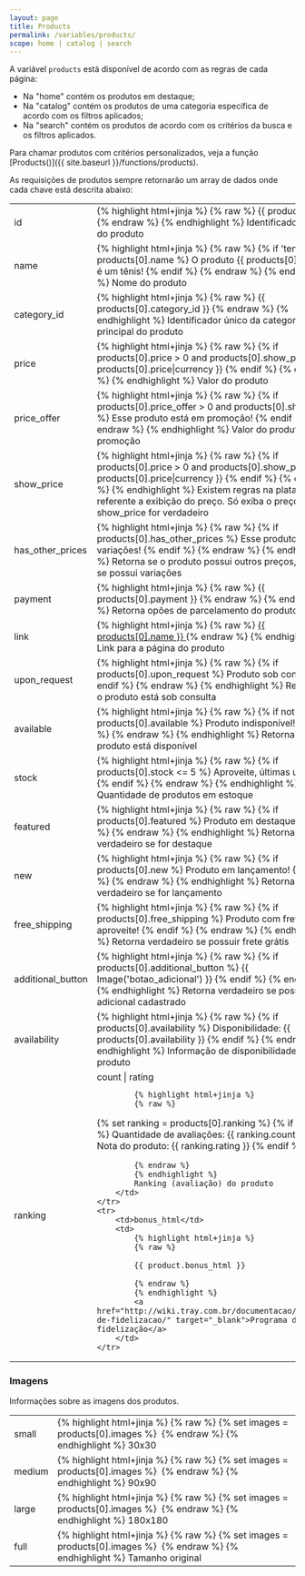 ```yaml
---
layout: page
title: Products
permalink: /variables/products/
scope: home | catalog | search
---
```


A variável `products` está disponível de acordo com as regras de cada página:

* Na "home" contém os produtos em destaque;
* Na "catalog" contém os produtos de uma categoria específica de acordo com os filtros aplicados;
* Na "search" contém os produtos de acordo com os critérios da busca e os filtros aplicados.

Para chamar produtos com critérios personalizados, veja a função [Products()]({{ site.baseurl }}/functions/products).

As requisições de produtos sempre retornarão um array de dados onde cada chave está descrita abaixo:

<table>
    <tr>
        <td>id</td>
        <td>
            {% highlight html+jinja %}
            {% raw %}
            {{ products[0].id }}
            {% endraw %}
            {% endhighlight %}
            Identificador único do produto
        </td>
    </tr>
    <tr>
        <td>name</td>
        <td>
            {% highlight html+jinja %}
            {% raw %}
{% if 'tenis' in products[0].name %}
    O produto {{ products[0].name }} é um tênis!
{% endif %}
            {% endraw %}
            {% endhighlight %}
            Nome do produto
        </td>
    </tr>
    <tr>
        <td>category_id</td>
        <td>
            {% highlight html+jinja %}
            {% raw %}
            {{ products[0].category_id }}
            {% endraw %}
            {% endhighlight %}
            Identificador único da categoria principal do produto
        </td>
    </tr>
    <tr>
        <td>price</td>
        <td>
            {% highlight html+jinja %}
            {% raw %}
{% if products[0].price > 0 and products[0].show_price %}
    {{ products[0].price|currency }}
{% endif %}
            {% endraw %}
            {% endhighlight %}
            Valor do produto
        </td>
    </tr>
    <tr>
        <td>price_offer</td>
        <td>
            {% highlight html+jinja %}
            {% raw %}
{% if products[0].price_offer > 0 and products[0].show_price %}
    Esse produto está em promoção!
{% endif %}
            {% endraw %}
            {% endhighlight %}
            Valor do produto em promoção
        </td>
    </tr>
    <tr>
        <td>show_price</td>
        <td>
            {% highlight html+jinja %}
            {% raw %}
{% if products[0].price > 0 and products[0].show_price %}
    {{ products[0].price|currency }}
{% endif %}
            {% endraw %}
            {% endhighlight %}
            Existem regras na plataforma referente a exibição do preço. Só exiba o preço se o show_price for verdadeiro
        </td>
    </tr>
    <tr>
        <td>has_other_prices</td>
        <td>
            {% highlight html+jinja %}
            {% raw %}
{% if products[0].has_other_prices %}
    Esse produto tem variações!
{% endif %}
            {% endraw %}
            {% endhighlight %}
            Retorna se o produto possui outros preços, ou seja, se possui variações
        </td>
    </tr>
    <tr>
        <td>payment</td>
        <td>
            {% highlight html+jinja %}
            {% raw %}
{{ products[0].payment }}
            {% endraw %}
            {% endhighlight %}
            Retorna opões de parcelamento do produto
        </td>
    </tr>
    <tr>
        <td>link</td>
        <td>
            {% highlight html+jinja %}
            {% raw %}
<a href="{{ products[0].link }}"> 
    {{ products[0].name }} 
</a>
            {% endraw %}
            {% endhighlight %}
            Link para a página do produto
        </td>
    </tr>
    <tr>
        <td>upon_request</td>
        <td>
            {% highlight html+jinja %}
            {% raw %}
{% if products[0].upon_request %}
    Produto sob consulta!
{% endif %}
            {% endraw %}
            {% endhighlight %}
            Retorna se o produto está sob consulta
        </td>
    </tr>
    <tr>
        <td>available</td>
        <td>
            {% highlight html+jinja %}
            {% raw %}
{% if not products[0].available %}
    Produto indisponível!
{% endif %}
            {% endraw %}
            {% endhighlight %}
            Retorna se o produto está disponível
        </td>
    </tr>
    <tr>
        <td>stock</td>
        <td>
            {% highlight html+jinja %}
            {% raw %}
{% if products[0].stock <= 5 %}
    Aproveite, últimas unidades!
{% endif %}
            {% endraw %}
            {% endhighlight %}
            Quantidade de produtos em estoque
        </td>
    </tr>
    <tr>
        <td>featured</td>
        <td>
            {% highlight html+jinja %}
            {% raw %}
{% if products[0].featured %}
    Produto em destaque!
{% endif %}
            {% endraw %}
            {% endhighlight %}
            Retorna verdadeiro se for destaque
        </td>
    </tr>
    <tr>
        <td>new</td>
        <td>
            {% highlight html+jinja %}
            {% raw %}
{% if products[0].new %}
    Produto em lançamento!
{% endif %}
            {% endraw %}
            {% endhighlight %}
            Retorna verdadeiro se for lançamento
        </td>
    </tr>
    <tr>
        <td>free_shipping</td>
        <td>
            {% highlight html+jinja %}
            {% raw %}
{% if products[0].free_shipping %}
    Produto com frete grátis, aproveite!
{% endif %}
            {% endraw %}
            {% endhighlight %}
            Retorna verdadeiro se possuir frete grátis
        </td>
    </tr>
    <tr>
        <td>additional_button</td>
        <td>
            {% highlight html+jinja %}
            {% raw %}
{% if products[0].additional_button %}
    {{ Image('botao_adicional') }}
{% endif %}
            {% endraw %}
            {% endhighlight %}
            Retorna verdadeiro se possuir botão adicional cadastrado
        </td>
    </tr>
    <tr>
        <td>availability</td>
        <td>
            {% highlight html+jinja %}
            {% raw %}
{% if products[0].availability %}
    Disponibilidade: {{ products[0].availability }}
{% endif %}
            {% endraw %}
            {% endhighlight %}
            Informação de disponibilidade do produto
        </td>
    </tr>
    <tr>
        <td>ranking</td>
        <td>
            count | rating

            {% highlight html+jinja %}
            {% raw %}

{% set ranking = products[0].ranking %}
{% if ranking %}
    Quantidade de avaliações: {{ ranking.count }} <br>
    Nota do produto: {{ ranking.rating }}
{% endif %}

            {% endraw %}
            {% endhighlight %}
            Ranking (avaliação) do produto
        </td>
    </tr>
    <tr>
        <td>bonus_html</td>
        <td>
            {% highlight html+jinja %}
            {% raw %}

            {{ product.bonus_html }}

            {% endraw %}
            {% endhighlight %}
            <a href="http://wiki.tray.com.br/documentacao/programa-de-fidelizacao/" target="_blank">Programa de fidelização</a>
        </td>
    </tr>
</table>

### Imagens

Informações sobre as imagens dos produtos.

<table>
    <tr>
        <td>small</td>
        <td>
            {% highlight html+jinja %}
            {% raw %}
{% set images = products[0].images %}
<img src="{{ images[0].small }}" alt="">
            {% endraw %}
            {% endhighlight %}
            30x30
        </td>
    </tr>
    <tr>
        <td>medium</td>
        <td>
            {% highlight html+jinja %}
            {% raw %}
{% set images = products[0].images %}
<img src="{{ images[0].medium }}" alt="">
            {% endraw %}
            {% endhighlight %}
            90x90
        </td>
    </tr>
    <tr>
        <td>large</td>
        <td>
            {% highlight html+jinja %}
            {% raw %}
{% set images = products[0].images %}
<img src="{{ images[0].large }}" alt="">
            {% endraw %}
            {% endhighlight %}
            180x180
        </td>
    </tr>
    <tr>
        <td>full</td>
        <td>
            {% highlight html+jinja %}
            {% raw %}
{% set images = products[0].images %}
<img src="{{ images[0].full }}" alt="">
            {% endraw %}
            {% endhighlight %}
            Tamanho original
        </td>
    </tr>
</table>